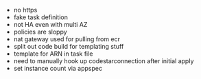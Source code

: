 - no https
- fake task definition
- not HA even with multi AZ
- policies are sloppy
- nat gateway used for pulling from ecr
- split out code build for templating stuff
- template for ARN in task file
- need to manually hook up codestarconnection after initial apply
- set instance count via appspec
